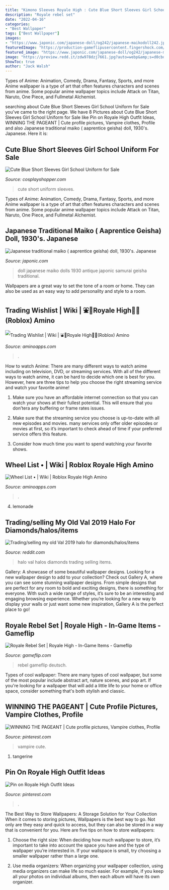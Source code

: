 ```yaml
---
title: "Kimono Sleeves Royale High : Cute Blue Short Sleeves Girl School Uniform For Sale"
description: "Royale rebel set"
date: "2022-04-16"
categories:
- "Best Wallpaper"
tags: ["Best Wallpaper"]
images:
- "https://www.japonic.com/japanese-doll/og242/japanese-maikodoll242.jpg"
featuredImage: "https://production-gameflipusercontent.fingershock.com/us-east-1:b9519d6c-2582-4e7c-94a5-20fbdb204214/26b288c6-7e90-47dd-a4b0-dae628140517/a138fc68-ae9f-4f0c-8850-766415838326"
featured_image: "https://www.japonic.com/japanese-doll/og242/japanese-maikodoll242.jpg"
image: "https://preview.redd.it/zdw978dzj7661.jpg?auto=webp&amp;s=d0cbdee6449bfba475055f7a69dd74d9d7baa3d0"
ShowToc: true
author: "Jack Walsh"
---
```



Types of Anime: Animation, Comedy, Drama, Fantasy, Sports, and more
Anime wallpaper is a type of art that often features characters and scenes from anime. Some popular anime wallpaper topics include Attack on Titan, Naruto, One Piece, and Fullmetal Alchemist.

	

		
searching about Cute Blue Short Sleeves Girl School Uniform for Sale you've came to the right page. We have 8 Pictures about Cute Blue Short Sleeves Girl School Uniform for Sale like Pin on Royale High Outfit Ideas, WINNING THE PAGEANT | Cute profile pictures, Vampire clothes, Profile and also Japanese traditional maiko ( aaprentice geisha) doll, 1930&#039;s. Japanese. Here it is:
		
    
## Cute Blue Short Sleeves Girl School Uniform For Sale

<img loading=lazy src="https://www.cosplayshopper.com/media/catalog/product/cache/1/image/650x/d9e1aab3ff6d4b19f6110704db2ea214/i/m/image_cute_blue_short_sleeves_girl_school_uniform03.jpg" onerror="this.onerror=null;this.src='https://tse2.mm.bing.net/th?id=OIP.VYKMW6g__A36PaXbqhhgtwHaLH&amp;pid=15.1';" alt="Cute Blue Short Sleeves Girl School Uniform for Sale">

_Source: cosplayshopper.com_

>cute short uniform sleeves. 

	

Types of Anime: Animation, Comedy, Drama, Fantasy, Sports, and more
Anime wallpaper is a type of art that often features characters and scenes from anime. Some popular anime wallpaper topics include Attack on Titan, Naruto, One Piece, and Fullmetal Alchemist.

    
## Japanese Traditional Maiko ( Aaprentice Geisha) Doll, 1930&#039;s. Japanese

<img loading=lazy src="https://www.japonic.com/japanese-doll/og242/japanese-maikodoll242.jpg" onerror="this.onerror=null;this.src='https://tse4.mm.bing.net/th?id=OIP.ZbTA2Sj2slx55nF_hq2BwQHaP6&amp;pid=15.1';" alt="Japanese traditional maiko ( aaprentice geisha) doll, 1930&#039;s. Japanese">

_Source: japonic.com_

>doll japanese maiko dolls 1930 antique japonic samurai geisha traditional. 

	

Wallpapers are a great way to set the tone of a room or home. They can also be used as an easy way to add personality and style to a room.

    
## Trading Wishlist | Wiki | ⛲🌸Royale High🌸⛲(Roblox) Amino

<img loading=lazy src="https://pm1.narvii.com/7510/2228e9fc5af677f95badfdb43fc405e2f2977541r1-1536-2048v2_hq.jpg" onerror="this.onerror=null;this.src='https://tse3.mm.bing.net/th?id=OIP.DUDCMbULf7zDbItOonnpxgHaJ4&amp;pid=15.1';" alt="Trading Wishlist | Wiki | ⛲🌸Royale High🌸⛲(Roblox) Amino">

_Source: aminoapps.com_

>. 

	

How to watch Anime: There are many different ways to watch anime including on television, DVD, or streaming services.
With all of the different ways to watch anime, it can be hard to decide which one is best for you. However, here are three tips to help you choose the right streaming service and watch your favorite anime!
1. Make sure you have an affordable internet connection so that you can watch your shows at their fullest potential. This will ensure that you don’tera any buffering or frame rates issues.

2. Make sure that the streaming service you choose is up-to-date with all new episodes and movies. many services only offer older episodes or movies at first, so it’s important to check ahead of time if your preferred service offers this feature.

3. Consider how much time you want to spend watching your favorite shows.

    
## Wheel List • | Wiki | Roblox Royale High Amino

<img loading=lazy src="https://pm1.narvii.com/7222/440463eaf263f0455e84d52209f44512632bd1f0r1-768-768v2_hq.jpg" onerror="this.onerror=null;this.src='https://tse2.mm.bing.net/th?id=OIP.QXOpLbBnxZhlvjVaWAQmOwHaHa&amp;pid=15.1';" alt="Wheel List • | Wiki | Roblox Royale High Amino">

_Source: aminoapps.com_

>. 

	

4. lemonade 

    
## Trading/selling My Old Val 2019 Halo For Diamonds/halos/items

<img loading=lazy src="https://preview.redd.it/zdw978dzj7661.jpg?auto=webp&amp;s=d0cbdee6449bfba475055f7a69dd74d9d7baa3d0" onerror="this.onerror=null;this.src='https://tse1.mm.bing.net/th?id=OIP.Xkk2ia2cPWFt7fTbxeIFrAAAAA&amp;pid=15.1';" alt="Trading/selling my old Val 2019 halo for diamonds/halos/items">

_Source: reddit.com_

>halo val halos diamonds trading selling items. 

	

Gallery: A showcase of some beautiful wallpaper designs.
Looking for a new wallpaper design to add to your collection? Check out Gallery A, where you can see some stunning wallpaper designs. From simple designs that are perfect for any room to bold and exciting designs, there is something for everyone. With such a wide range of styles, it’s sure to be an interesting and engaging browsing experience. Whether you’re looking for a new way to display your walls or just want some new inspiration, Gallery A is the perfect place to go!





	
	
    
## Royale Rebel Set | Royale High - In-Game Items - Gameflip

<img loading=lazy src="https://production-gameflipusercontent.fingershock.com/us-east-1:b9519d6c-2582-4e7c-94a5-20fbdb204214/26b288c6-7e90-47dd-a4b0-dae628140517/a138fc68-ae9f-4f0c-8850-766415838326" onerror="this.onerror=null;this.src='https://tse2.mm.bing.net/th?id=OIP.EIk4fG-Jlp5jI1lIjsxWLAHaHa&amp;pid=15.1';" alt="Royale Rebel Set | Royale High - In-Game Items - Gameflip">

_Source: gameflip.com_

>rebel gameflip deutsch. 

	

Types of cool wallpaper:
There are many types of cool wallpaper, but some of the most popular include abstract art, nature scenes, and pop art. If you're looking for a wallpaper that will add a little life to your home or office space, consider something that's both stylish and classic.

    
## WINNING THE PAGEANT | Cute Profile Pictures, Vampire Clothes, Profile

<img loading=lazy src="https://i.pinimg.com/736x/1e/a9/6c/1ea96c09ed0dbb4635ae509cc9c2ff28.jpg" onerror="this.onerror=null;this.src='https://tse1.mm.bing.net/th?id=OIP.cR1d-a848JESr561BY2tmQAAAA&amp;pid=15.1';" alt="WINNING THE PAGEANT | Cute profile pictures, Vampire clothes, Profile">

_Source: pinterest.com_

>vampire cute. 

	

1. tangerine 

    
## Pin On Royale High Outfit Ideas

<img loading=lazy src="https://i.pinimg.com/736x/78/c9/ab/78c9aba55a78cbf54ae43bac503e440c.jpg" onerror="this.onerror=null;this.src='https://tse2.mm.bing.net/th?id=OIP.WAt2AVAWiR-LsxYJDg1axwHaHE&amp;pid=15.1';" alt="Pin on Royale High Outfit Ideas">

_Source: pinterest.com_

>. 

	

The Best Way to Store Wallpapers: A Storage Solution for Your Collection
When it comes to storing pictures, Wallpapers is the best way to go. Not only are they easy and quick to access, but they can also be stored in a way that is convenient for you. Here are five tips on how to store wallpapers:
1) Choose the right size: When deciding how much wallpaper to store, it’s important to take into account the space you have and the type of wallpaper you’re interested in. If your wallspace is small, try choosing a smaller wallpaper rather than a large one.

2) Use media organizers: When organizing your wallpaper collection, using media organizers can make life so much easier. For example, if you keep all your photos on individual albums, then each album will have its own organizer.

